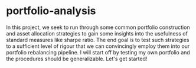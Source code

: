 # portfolio-analysis
In this project, we seek to run through some common portfolio construction and asset allocation strategies to gain some insights into the usefulness of standard measures like sharpe ratio. The end goal is to test such strategies to a sufficient level of rigour that we can convincingly employ them into our portfolio rebalancing pipeline. I will start off by testing my own portfolio and the procedures should be generalizable. Let's get started!
